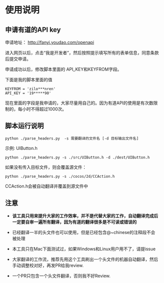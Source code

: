 # 使用说明

## 申请有道的API key
申请地址： http://fanyi.youdao.com/openapi

进入网页以后，点击“我是开发者”，然后按照提示填写所有的表单信息，同意条款后提交申请。

申请成功以后，修改脚本里面的
API_KEY和KEYFROM字段。

下面是我的脚本里面的值

```
KEYFROM = 'zilo***nren'
API_KEY = '19*****90'
```

现在里面的字段是我申请的，大家尽量用自己的。因为有道API的使用是有次数限制的，每小时不得超过1000次。

## 脚本运行说明

```
python ./parse_headers.py  -s 需要翻译的文件名 [-d 目标输出文件名]
```

示例: UIButton.h

```
python ./parse_headers.py -s ./src/UIButton.h -d ./dest/UIButton.h
```

如果没有传入目标文件，则会覆盖源文件：

```
python ./parse_headers.py -s ./cocos/2d/CCAction.h
```

CCAction.h会被自动翻译并覆盖到源文件中

## 注意

- **该工具只用来提升大家的工作效率，并不是代替大家的工作，自动翻译完成后一定要自审一遍所有翻译，因为有道的翻译很多是不可读或错误的**

- 已经翻译一半的头文件也可以使用，但是已经包含@~chinese的注释段不会被处理

- 本工具只在Mac下面测试过，如果Windows和Linux用户用不了，请提issue

- 大家翻译的工作流，推荐先用这个工具刷出一个头文件的机器自动翻译，然后手动调整校对好，再发PR给我review.

- 一个PR只包含一个头文件翻译，否则我不好Review.

